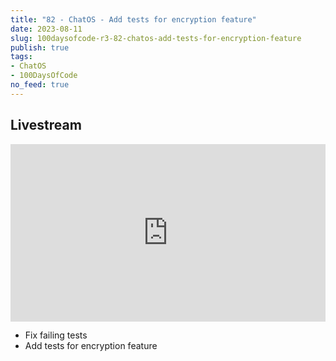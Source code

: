 ```yaml
---
title: "82 - ChatOS - Add tests for encryption feature"
date: 2023-08-11
slug: 100daysofcode-r3-82-chatos-add-tests-for-encryption-feature
publish: true
tags:
- ChatOS
- 100DaysOfCode
no_feed: true
---
```


## Livestream

<iframe width="100%" style="aspect-ratio: 16 / 9;" src="https://www.youtube.com/embed/Omd1xLhVlfA" title="YouTube video player" frameborder="0" allow="accelerometer; autoplay; clipboard-write; encrypted-media; gyroscope; picture-in-picture; web-share" allowfullscreen></iframe>

- Fix failing tests
- Add tests for encryption feature 